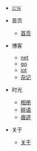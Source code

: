 <!-- _navbar.md -->

* [:cn:](/)

* 首页

  * [首页](#首页)
* 博客
  * [net](doc/net.md)
  * [go](doc/go.md)
  * [iot](doc/iot.md)
  * [杂记](doc/杂记.md)
* 时光
  * [相册](doc/photo.md)
  * [碎语](doc/time.md)
  * [痕迹](doc/imprint.md)
* 关于
  * [关于](/doc/about/about.md#关于我)